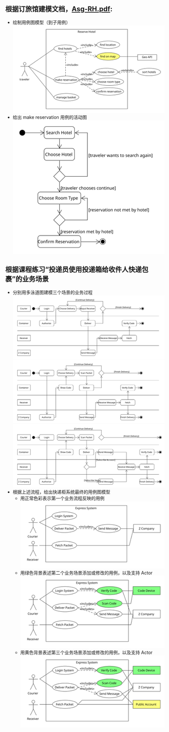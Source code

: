 ## 根据订旅馆建模文档，[Asg-RH.pdf](https://sysu-swsad.github.io/swad-guide/material/Asg_RH.pdf):
- 绘制用例图模型（到子用例）
![](img/ReserveHotel.svg)
- 给出 make reservation 用例的活动图
![](img/ReservationActivity.svg)
## 根据课程练习“投递员使用投递箱给收件人快递包裹”的业务场景
- 分别用多泳道图建模三个场景的业务过程
![](img/Express1Act.svg)
![](img/Express2Act.svg)
![](img/Express3Act.svg)
- 根据上述流程，给出快递柜系统最终的用例图模型
    - 用正常色彩表示第一个业务流程反映的用例
    ![](img/Express1UC.svg)
    - 用绿色背景表述第二个业务场景添加或修改的用例，以及支持 Actor
    ![](img/Express2UC.svg)
    - 用黄色背景表述第三个业务场景添加或修改的用例，以及支持 Actor
    ![](img/Express3UC.svg)